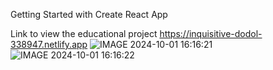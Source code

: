 Getting Started with Create React App

Link to view the educational project https://inquisitive-dodol-338947.netlify.app
![IMAGE 2024-10-01 16:16:21](https://github.com/user-attachments/assets/aaa7a4bc-e667-41d9-a7a1-d98892aa82b6)
![IMAGE 2024-10-01 16:16:22](https://github.com/user-attachments/assets/30c42b5d-f7fa-4450-8d36-214d015bb52d)
